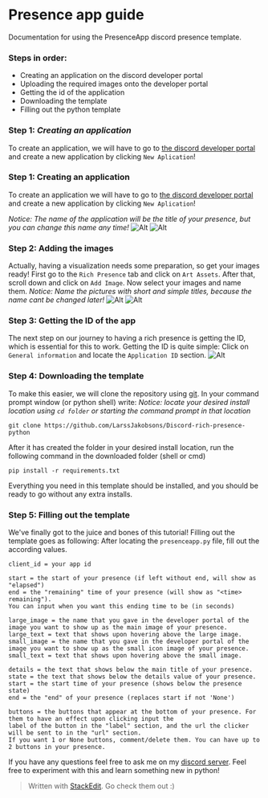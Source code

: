 # Presence app guide
Documentation for using the PresenceApp discord presence template.

### Steps in order:
- Creating an application on the discord developer portal
- Uploading the required images onto the developer portal
- Getting the id of the application
- Downloading the template
- Filling out the python template

### Step 1: _Creating an application_
To create an application, we will have to go to [the discord developer portal](https://discord.com/developers) and create a new application by clicking `New Aplication`!

### Step 1: Creating an application
To create an application we will have to go to [the discord developer portal](https://discord.com/developers) and create a new application by clicking `New Aplication`!

_Notice: The name of the application will be the title of your presence, but you can change this name any time!_
![Alt](https://cdn.discordapp.com/attachments/1036012959983476838/1061703687661178931/image.png)
![Alt](https://cdn.discordapp.com/attachments/1036012959983476838/1061703897208590386/image.png)

### Step 2: Adding the images
Actually, having a visualization needs some preparation, so get your images ready! First go to the `Rich Presence` tab and click on `Art Assets`. After that, scroll down and click on `Add Image`. Now select your images and name them.
_Notice: Name the pictures with short and simple titles, because the name cant be changed later!_
![Alt](https://cdn.discordapp.com/attachments/1036012959983476838/1061707451315011676/image.png)
![Alt](https://cdn.discordapp.com/attachments/1036012959983476838/1061707645775515698/image.png)

### Step 3: Getting the ID of the app
The next step on our journey to having a rich presence is getting the ID, which is essential for this to work. Getting the ID is quite simple: Click on `General information` and locate the `Application ID` section. 
![Alt](https://cdn.discordapp.com/attachments/1036012959983476838/1062067326775730256/image.png)

### Step 4: Downloading the template
To make this easier, we will clone the repository using [git](https://git-scm.com/downloads). In your command prompt window (or python shell) write:
_Notice: locate your desired install location using `cd folder` or starting the command prompt in that location_
```
git clone https://github.com/LarssJakobsons/Discord-rich-presence-python
```
After it has created the folder in your desired install location, run the following command in the downloaded folder (shell or cmd)
```
pip install -r requirements.txt
```
Everything you need in this template should be installed, and you should be ready to go without any extra installs.

### Step 5: Filling out the template
We've finally got to the juice and bones of this tutorial! Filling out the template goes as following: After locating the `presenceapp.py` file, fill out the according values.
```
client_id = your app id

start = the start of your presence (if left without end, will show as "elapsed")
end = the "remaining" time of your presence (will show as "<time> remaining"). 
You can input when you want this ending time to be (in seconds)

large_image = the name that you gave in the developer portal of the image you want to show up as the main image of your presence.
large_text = text that shows upon hovering above the large image.
small_image = the name that you gave in the developer portal of the image you want to show up as the small icon image of your presence.
small_text = text that shows upon hovering above the small image.

details = the text that shows below the main title of your presence.
state = the text that shows below the details value of your presence.
start = the start time of your presence (shows below the presence state)
end = the "end" of your presence (replaces start if not 'None')

buttons = the buttons that appear at the bottom of your presence. For them to have an effect upon clicking input the 
label of the button in the "label" section, and the url the clicker will be sent to in the "url" section. 
If you want 1 or None buttons, comment/delete them. You can have up to 2 buttons in your presence.
```
If you have any questions feel free to ask me on my [discord server](https://discord.gg/TReMEyBQsh).
Feel free to experiment with this and learn something new in python!

> Written with [StackEdit](https://stackedit.io/). Go check them out :)